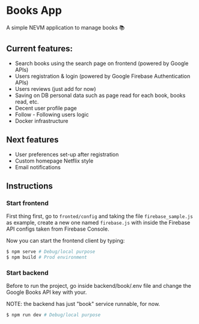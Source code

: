 # Books App
A simple NEVM application to manage books 📚

## Current features:
* Search books using the search page on frontend (powered by Google APIs)
* Users registration & login (powered by Google Firebase Authentication APIs)
* Users reviews (just add for now)
* Saving on DB personal data such as page read for each book, books read, etc.
* Decent user profile page
* Follow - Following users logic
* Docker infrastructure

## Next features
* User preferences set-up after registration
* Custom homepage Netflix style
* Email notifications

## Instructions
### Start frontend
First thing first, go to ```fronted/config``` and taking the file ```firebase_sample.js``` as example, create a new one named ```firebase.js``` with inside the Firebase API configs taken from Firebase Console.

Now you can start the frontend client by typing:

```bash
$ npm serve # Debug/local purpose
$ npm build # Prod environment
```

### Start backend
Before to run the project, go inside backend/book/.env file and change the Google Books API key with your.

NOTE: the backend has just "book" service runnable, for now.

```bash
$ npm run dev # Debug/local purpose
```